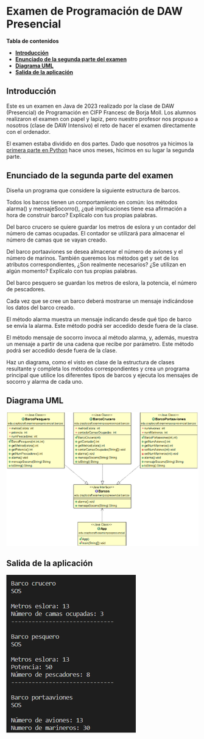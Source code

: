 # Examen de Programación de DAW Presencial

**Tabla de contenidos**

-   [**Introducción**](#introducción)
-   [**Enunciado de la segunda parte del examen**](#enunciado-de-la-segunda-parte-del-examen)
-   [**Diagrama UML**](#diagrama-uml)
-   [**Salida de la aplicación**](#salida-de-la-aplicación)

## Introducción

Este es un examen en Java de 2023 realizado por la clase de DAW (Presencial) de Programación en CIFP Francesc de Borja Moll. Los alumnos realizaron el examen con papel y lapiz, pero nuestro profesor nos propuso a nosotros (clase de DAW Intensivo) el reto de hacer el examen directamente con el ordenador.

El examen estaba dividido en dos partes. Dado que nosotros ya hicimos la [primera parte en Python](https://github.com/ncocana/Kata-DNI) hace unos meses, hicimos en su lugar la segunda parte.

## Enunciado de la segunda parte del examen

Diseña un programa que considere la siguiente estructura de barcos.   

Todos los barcos tienen un comportamiento en común: los métodos alarma() y mensajeSocorro(), ¿qué implicaciones tiene esa afirmación a hora de construir barco? Explícalo con tus propias palabras.   

Del barco crucero se quiere guardar los metros de eslora y un contador del número de camas ocupadas. El contador se utilizará para almacenar el número de camas que se vayan creado.   

Del barco portaaviones se desea almacenar el número de aviones y el número de marinos. También queremos los métodos get y set de los atributos correspondientes, ¿Son realmente necesarios? ¿Se utilizan en algún momento? Explícalo con tus propias palabras.   

Del barco pesquero se guardan los metros de eslora, la potencia, el número de pescadores.   

Cada vez que se cree un barco deberá mostrarse un mensaje indicándose los datos del barco creado.   

El método alarma muestra un mensaje indicando desde qué tipo de barco se envía la alarma. Este método podrá ser accedido desde fuera de la clase.   

El método mensaje de socorro invoca al método alarma, y, además, muestra un mensaje a partir de una cadena que recibe por parámetro. Este método podrá ser accedido desde fuera de la clase.   

Haz un diagrama, como el visto en clase de la estructura de clases resultante y completa los métodos correspondientes y crea un programa principal que utilice los diferentes tipos de barcos y ejecuta los mensajes de socorro y alarma de cada uno.   

## Diagrama UML

![UML_Diagram](./docs/uml_diagram.png)

## Salida de la aplicación

![CLI_01](./docs/CLI_01.png)   
